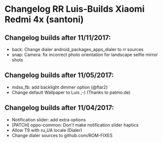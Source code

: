 <h1>Changelog RR Luis-Builds Xiaomi Redmi 4x (santoni)</h1>
<p></p>
<h2>Changelog builds after 11/11/2017:</h2>
<ul>
<li>back: Change dialer android_packages_apps_dialer to rr sources</li>
<li>snap: Camera: fix incorrect photo orientation for landscape selfie mirror shots</li>
</ul>

<h2>Changelog builds after 11/05/2017:</h2>
<ul>
<li>mdss_fb: add backlight dimmer option (@flar2)</li>
<li>Change default Wallpaper to Luis ;-) (Thanks to patmo.de)</li>
</ul>

<h2>Changelog builds after 11/04/2017:</h2>
<ul>
<li>Notification slider: add extra options</li>
<li>[PATCH] oppo-common: Don't make notification slider haptics</li>
<li>Allow T9 with ru_UA locale (Dialer)</li>
<li>Change dialer sources to github.com/ROM-FIXES</li> 
</ul>
